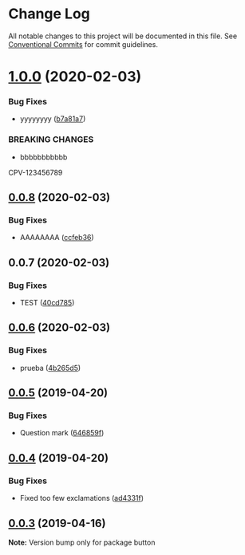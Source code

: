 # Change Log

All notable changes to this project will be documented in this file.
See [Conventional Commits](https://conventionalcommits.org) for commit guidelines.

# [1.0.0](https://github.com/vgrados2/test-lerna-versioning/compare/button@0.0.8...button@1.0.0) (2020-02-03)


### Bug Fixes

* yyyyyyyy ([b7a81a7](https://github.com/vgrados2/test-lerna-versioning/commit/b7a81a7426137f01bf8aa478f2ac624baaaf7e9b))


### BREAKING CHANGES

* bbbbbbbbbbb

CPV-123456789





## [0.0.8](https://github.com/vgrados2/test-lerna-versioning/compare/button@0.0.7...button@0.0.8) (2020-02-03)


### Bug Fixes

* AAAAAAAA ([ccfeb36](https://github.com/vgrados2/test-lerna-versioning/commit/ccfeb366b7d4c32fdc90ffce7a5eaff7390c1980))





## 0.0.7 (2020-02-03)


### Bug Fixes

* TEST ([40cd785](https://github.com/vgrados2/test-lerna-versioning/commit/40cd785f11179d15675ed547f199c3fd6b8173b1))





## [0.0.6](https://github.com/melcor76/semver-libs/compare/button@0.0.5...button@0.0.6) (2020-02-03)


### Bug Fixes

* prueba ([4b265d5](https://github.com/melcor76/semver-libs/commit/4b265d52d671be14620f6798526030a790399c96))






## [0.0.5](https://github.com/melcor76/semver-libs/compare/button@0.0.4...button@0.0.5) (2019-04-20)


### Bug Fixes

* Question mark ([646859f](https://github.com/melcor76/semver-libs/commit/646859f))





## [0.0.4](https://github.com/melcor76/semver-libs/compare/button@0.0.3...button@0.0.4) (2019-04-20)


### Bug Fixes

* Fixed too few exclamations ([ad4331f](https://github.com/melcor76/semver-libs/commit/ad4331f))





## [0.0.3](https://github.com/melcor76/semver-libs/compare/button@0.0.2...button@0.0.3) (2019-04-16)

**Note:** Version bump only for package button
